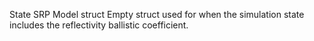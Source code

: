 State SRP Model struct Empty struct used for when the simulation state includes the reflectivity ballistic coefficient.
